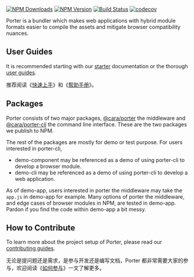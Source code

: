 [![NPM Downloads](https://img.shields.io/npm/dm/@cara/porter.svg?style=flat)](https://www.npmjs.com/package/@cara/porter)
[![NPM Version](http://img.shields.io/npm/v/@cara/porter.svg?style=flat)](https://www.npmjs.com/package/@cara/porter)
[![Build Status](https://travis-ci.org/erzu/porter.svg)](https://travis-ci.org/erzu/porter)
[![codecov](https://codecov.io/gh/erzu/porter/branch/master/graph/badge.svg?token=9CNWJ1N4T9)](https://codecov.io/gh/erzu/porter)

Porter is a bundler which makes web applications with hybrid module formats easier to compile the assets and mitigate browser compatibility nuances.

## User Guides

It is recommended starting with our [starter](https://erzu.github.io/porter/starter) documentation or the thorough [user guides](https://erzu.github.io/porter/basics).

推荐阅读《[快速上手](https://erzu.github.io/porter/zh/starter)》和《[帮助手册](https://erzu.github.io/porter/zh/basics)》。

## Packages

Porter consists of two major packages, [@cara/porter](https://github.com/erzu/porter/tree/master/packages/porter) the middleware and [@cara/porter-cli](https://github.com/erzu/porter/tree/master/packages/porter-cli) the command line interface. These are the two packages we publish to NPM.

The rest of the packages are mostly for demo or test purpose. For users interested in porter-cli,

- demo-component may be referenced as a demo of using porter-cli to develop a browser module.
- demo-cli may be referenced as a demo of using porter-cli to develop a web application.

As of demo-app, users interested in porter the middleware may take the `app.js` in demo-app for example. Many options of porter the middleware, and edge cases of browser modules in NPM, are tested in demo-app. Pardon if you find the code within demo-app a bit messy.

## How to Contribute

To learn more about the project setup of Porter, please read our [contributing guides](https://erzu.github.io/porter/contributing/guides).

无论是提问题还是需求，是参与开发还是编写文档，Porter 都非常需要大家的参与，欢迎阅读《[如何参与](https://erzu.github.io/porter/zh/contributing/guides)》一文了解更多。
